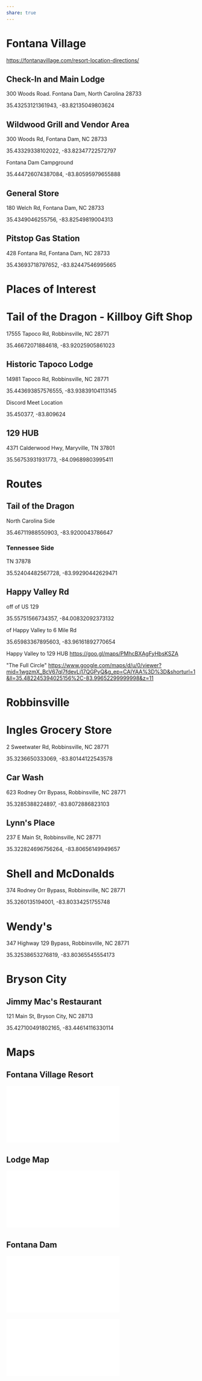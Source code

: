 ```yaml
---
share: true
---
```


# Fontana Village
https://fontanavillage.com/resort-location-directions/

## Check-In and Main Lodge
300 Woods Road. Fontana Dam, North Carolina 28733

35.43253121361943, -83.82135049803624

## Wildwood Grill and Vendor Area
300 Woods Rd, Fontana Dam, NC 28733

35.43329338102022, -83.82347722572797

Fontana Dam Campground

35.444726074387084, -83.80595979655888

## General Store
180 Welch Rd, Fontana Dam, NC 28733

35.4349046255756, -83.82549819004313

## Pitstop Gas Station
428 Fontana Rd, Fontana Dam, NC 28733

35.43693718797652, -83.82447546995665

# Places of Interest
# Tail of the Dragon - Killboy Gift Shop
17555 Tapoco Rd, Robbinsville, NC 28771

35.46672071884618, -83.92025905861023

## Historic Tapoco Lodge
14981 Tapoco Rd, Robbinsville, NC 28771

35.443693857576555, -83.93839104113145

Discord Meet Location

35.450377, -83.809624

## 129 HUB
4371 Calderwood Hwy, Maryville, TN 37801

35.56753931931773, -84.09689803995411

# Routes
## Tail of the Dragon
North Carolina Side

35.46711988550903, -83.9200043786647

### Tennessee Side
 TN 37878

35.52404482567728, -83.99290442629471


## Happy Valley Rd
off of US 129

35.55751566734357, -84.00832092373132

of Happy Valley to 6 Mile Rd

35.65983367895603, -83.96161892770654

Happy Valley to 129 HUB
https://goo.gl/maps/PMhcBXAgFyHbsKSZA

"The Full Circle"
https://www.google.com/maps/d/u/0/viewer?mid=1wgzmX_BcV67ql7fdevLj17QGPyQ&g_ep=CAIYAA%3D%3D&shorturl=1&ll=35.482245394025156%2C-83.99652299999998&z=11


# Robbinsville
# Ingles Grocery Store
2 Sweetwater Rd, Robbinsville, NC 28771

35.3236650333069, -83.80144122543578

## Car Wash
623 Rodney Orr Bypass, Robbinsville, NC 28771

35.3285388224897, -83.8072886823103

## Lynn's Place
237 E Main St, Robbinsville, NC 28771

35.322824696756264, -83.80656149949657

# Shell and McDonalds
374 Rodney Orr Bypass, Robbinsville, NC 28771

35.3260135194001, -83.80334251755748

# Wendy's
347 Highway 129 Bypass, Robbinsville, NC 28771

35.32538653276819, -83.80365545554173

# Bryson City
## Jimmy Mac's Restaurant
121 Main St, Bryson City, NC 28713

35.427100491802165, -83.44614116330114

# Maps
## Fontana Village Resort
![Resort-Map-2018.pdf](./Resort-Map-2018.pdf)

## Lodge Map
![Lodge-Map-2018.pdf](../../0%20-%20Attachments/Lodge-Map-2018.pdf)

## Fontana Dam
![Resort-Map-with-Campground-2017-2.pdf](../../0%20-%20Attachments/Resort-Map-with-Campground-2017-2.pdf)


![Happy Valley to 129 HUB.pdf](../../0%20-%20Attachments/Happy%20Valley%20to%20129%20HUB.pdf)


